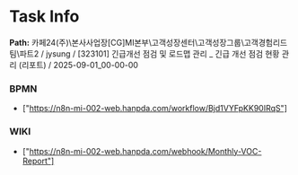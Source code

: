 # Task Info

**Path:** 카페24(주)\본사사업장\[CG]MI본부\고객성장센터\고객성장그룹\고객경험리드팀\파트2 / jysung / [323101] 긴급개선 점검 및 로드맵 관리 _ 긴급 개선 점검 현황 관리 (리포트) / 2025-09-01_00-00-00

### BPMN
- ["https://n8n-mi-002-web.hanpda.com/workflow/Bjd1VYFpKK90IRqS"]

### WIKI
- ["https://n8n-mi-002-web.hanpda.com/webhook/Monthly-VOC-Report"]

